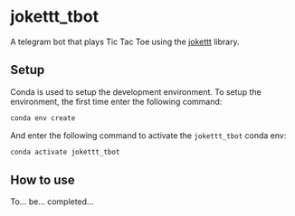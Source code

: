 # jokettt_tbot
A telegram bot that plays Tic Tac Toe using the [jokettt](https://github.com/fpiantini/jokettt) library.

## Setup

Conda is used to setup the development environment. To setup the environment, the first time enter the following command:

```bash
conda env create
```

And enter the following command to activate the ```jokettt_tbot``` conda env:

```bash
conda activate jokettt_tbot
```

## How to use

To... be... completed...

